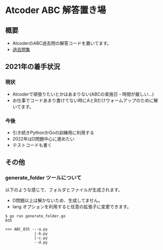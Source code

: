 # Atcoder ABC 解答置き場

## 概要

- AtcoderのABC過去問の解答コードを置いてます。
- [過去問集](https://kenkoooo.com/atcoder/#/table/)

## 2021年の着手状況

### 現状

- Atcoderで頑張りたいとかはあまりない(ABCの実施日・時間が厳しい…)
- お仕事でコードあまり書けてない時にAとBだけウォームアップのために解いてます。

### 今後

- 引き続きPythonかGoの訓練用に利用する
- 2022年はD問題中心に進めたい
- テストコードも書く

## その他

### generate_folder ツールについて

以下のような感じで、フォルダとファイルが生成されます。

- D問題以上は解かないため、生成してません。
- lang オプションを利用すると任意の拡張子に変更できます。

```shell
$ go run generate_folder.go    
035

>>> ABC_035 ---a.py
             |-b.py
             |-c.py
             --d.py
```
